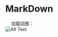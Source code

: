 

# MarkDown  

&emsp; 加载动图：  
![Alt Text](https://media.giphy.com/media/555q4ngZRoxHCtGSrT/giphy.gif)  


